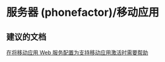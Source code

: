 <properties
    pageTitle="服务器 (phonefactor)/移动应用"
    description="服务器 (phonefactor)/移动应用"
    service="microsoft.multifactorauthentication"
    resource=""
    authors="aashu"
    displayOrder=""
    selfHelpType="generic"
    supportTopicIds="32336324"
    resourceTags=""
    productPesIds="14947"
    cloudEnvironments="public"
/>


# 服务器 (phonefactor)/移动应用


## **建议的文档**
[在将移动应用 Web 服务配置为支持移动应用激活时需要帮助](https://azure.microsoft.com/documentation/articles/multi-factor-authentication-get-started-server-webservice/)



<!--HONumber=Jul16_HO4-->


